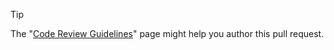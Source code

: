 > [!TIP]
> The "[Code Review Guidelines][]" page might help you author this pull request.

[Code Review Guidelines]: docs/code_review_guidelines.md
